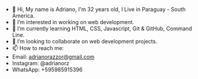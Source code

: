 - 👋 Hi, My name is Adriano, I'm 32 years old, I Live in Paraguay - South America. 
- 👀 I’m interested in working on web development.
- 🌱 I’m currently learning HTML, CSS, Javascript, Git & GitHub, Command Line.
- 💞️ I’m looking to collaborate on web development projects.
- 📫 How to reach me: 
- Email: adrianorazzor@gmail.com
- Instagram: @adrianorz
- WhatsApp: +595985915396

<!---
adrianorazzor/adrianorazzor is a ✨ special ✨ repository because its `README.md` (this file) appears on your GitHub profile.
You can click the Preview link to take a look at your changes.
--->
